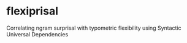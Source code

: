 # flexiprisal
Correlating ngram surprisal with typometric flexibility using Syntactic Universal Dependencies
